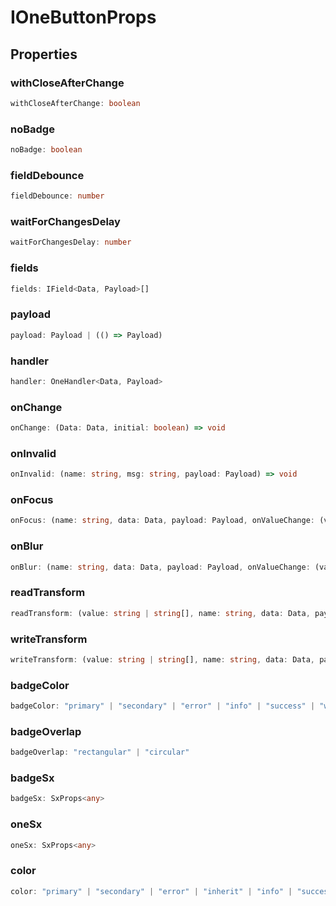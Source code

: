 # IOneButtonProps

## Properties

### withCloseAfterChange

```ts
withCloseAfterChange: boolean
```

### noBadge

```ts
noBadge: boolean
```

### fieldDebounce

```ts
fieldDebounce: number
```

### waitForChangesDelay

```ts
waitForChangesDelay: number
```

### fields

```ts
fields: IField<Data, Payload>[]
```

### payload

```ts
payload: Payload | (() => Payload)
```

### handler

```ts
handler: OneHandler<Data, Payload>
```

### onChange

```ts
onChange: (Data: Data, initial: boolean) => void
```

### onInvalid

```ts
onInvalid: (name: string, msg: string, payload: Payload) => void
```

### onFocus

```ts
onFocus: (name: string, data: Data, payload: Payload, onValueChange: (value: Value) => void, onChange: (data: Data) => void) => void
```

### onBlur

```ts
onBlur: (name: string, data: Data, payload: Payload, onValueChange: (value: Value) => void, onChange: (data: Data) => void) => void
```

### readTransform

```ts
readTransform: (value: string | string[], name: string, data: Data, payload: Payload) => Value
```

### writeTransform

```ts
writeTransform: (value: string | string[], name: string, data: Data, payload: Payload) => Value
```

### badgeColor

```ts
badgeColor: "primary" | "secondary" | "error" | "info" | "success" | "warning" | "default"
```

### badgeOverlap

```ts
badgeOverlap: "rectangular" | "circular"
```

### badgeSx

```ts
badgeSx: SxProps<any>
```

### oneSx

```ts
oneSx: SxProps<any>
```

### color

```ts
color: "primary" | "secondary" | "error" | "inherit" | "info" | "success" | "warning"
```
